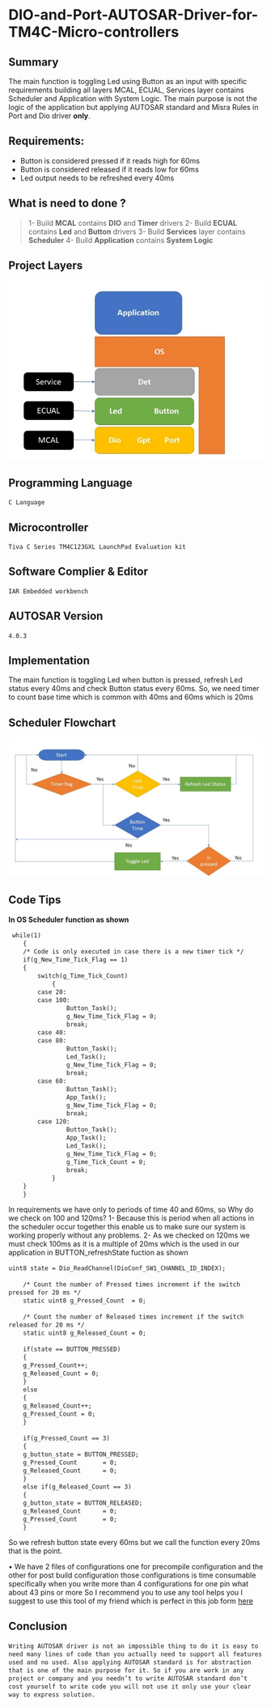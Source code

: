# DIO-and-Port-AUTOSAR-Driver-for-TM4C-Micro-controllers

## Summary
The main function is toggling Led using Button as an input with specific requirements building all layers MCAL, ECUAL, Services layer contains Scheduler and Application with System Logic. The main purpose is not the logic of the application but applying AUTOSAR standard and Misra Rules in Port and Dio driver **only**.

## Requirements:
- Button is considered pressed if it reads high for 60ms
- Button is considered released if it reads low for 60ms 
- Led output needs to be refreshed every 40ms 

## What is need to done ?
>1-	Build **MCAL** contains **DIO** and **Timer** drivers 
2-	Build **ECUAL** contains **Led** and **Button** drivers
3-	Build **Services** layer contains **Scheduler**
4-	Build **Application** contains **System Logic**

## Project Layers
![alt text](https://github.com/MohamedOsamaAhmed/DIO-and-Port-AUTOSAR-Driver-for-TM4C-Micro-controllers/blob/main/ProjectLayers.jpg?raw=true)

## Programming Language
    C Language

## Microcontroller
    Tiva C Series TM4C123GXL LaunchPad Evaluation kit  

## Software Complier & Editor
    IAR Embedded workbench

## AUTOSAR Version
	4.0.3

## Implementation 
The main function is toggling Led when button is pressed, refresh Led status every 40ms and check Button status every 60ms. So, we need timer to count base time which is common with 40ms and 60ms which is 20ms 

## Scheduler Flowchart
![alt text](https://github.com/MohamedOsamaAhmed/DIO-and-Port-AUTOSAR-Driver-for-TM4C-Micro-controllers/blob/main/Schedulerflowchart.jpg?raw=true)

## Code Tips
**In OS Scheduler function as shown**
```
 while(1)
    {
	/* Code is only executed in case there is a new timer tick */
	if(g_New_Time_Tick_Flag == 1)
	{
	    switch(g_Time_Tick_Count)
            {
		case 20:
		case 100:
			    Button_Task();
			    g_New_Time_Tick_Flag = 0;
			    break;
		case 40:
		case 80:
			    Button_Task();
			    Led_Task();
			    g_New_Time_Tick_Flag = 0;
			    break;
		case 60:
			    Button_Task();
			    App_Task();
			    g_New_Time_Tick_Flag = 0;
			    break;
		case 120:
			    Button_Task();
			    App_Task();
			    Led_Task();
			    g_New_Time_Tick_Flag = 0;
			    g_Time_Tick_Count = 0;
			    break;
            }
	}
    }
```
In requirements we have only to periods of time 40 and 60ms, so Why do we check on 100 and 120ms?
    1-	Because this is period when all actions in the scheduler occur together this enable us to make sure our system is working properly without any problems.
    2-	As we checked on 120ms we must check 100ms as it is a multiple of 20ms which is the used in our application in BUTTON_refreshState fuction as shown 
```
uint8 state = Dio_ReadChannel(DioConf_SW1_CHANNEL_ID_INDEX);
    
    /* Count the number of Pressed times increment if the switch pressed for 20 ms */
    static uint8 g_Pressed_Count  = 0;

    /* Count the number of Released times increment if the switch released for 20 ms */
    static uint8 g_Released_Count = 0;
    
    if(state == BUTTON_PRESSED)
    {
    g_Pressed_Count++;
	g_Released_Count = 0;
    }
    else
    {
	g_Released_Count++;
	g_Pressed_Count = 0;
    }

    if(g_Pressed_Count == 3)
    {
	g_button_state = BUTTON_PRESSED;
	g_Pressed_Count       = 0;
	g_Released_Count      = 0;
    }
    else if(g_Released_Count == 3)
    {
	g_button_state = BUTTON_RELEASED;
	g_Released_Count      = 0;
	g_Pressed_Count       = 0;
    }
```

So we refresh button state every 60ms but we call the function every 20ms that is the point.

•	We have 2 files of configurations one for precompile configuration and the other for post build configuration those configurations is time consumable specifically when you write more than 4 configurations for one pin what about 43 pins or more 
So I recommend you to use any tool helps you I suggest to use this tool of my friend which is perfect in this job form [here](https://github.com/autosar-drivers/autosar-drivers.github.io) 

## Conclusion 
    Writing AUTOSAR driver is not an impossible thing to do it is easy to need many lines of code than you actually need to support all features used and no used. Also applying AUTOSAR standard is for abstraction that is one of the main purpose for it. So if you are work in any project or company and you needn’t to write AUTOSAR standard don’t cost yourself to write code you will not use it only use your clear way to express solution. 

